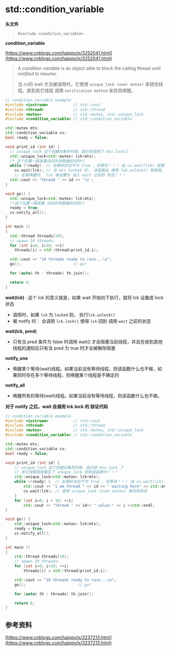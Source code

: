 # std::condition_variable

**头文件**

> `#include <condition_variable> `



**condition_variable**

[https://www.cnblogs.com/haippy/p/3252041.html](https://www.cnblogs.com/haippy/p/3252041.html)

> A *condition variable* is an object able to block the calling thread until *notified* to resume.
>
> 当 cv的 wait 方法被调用时，它使用 `unique_lock (over mutex)` 来锁住线程。直到其它线程 调用 `notification method` 来将其唤醒。

```c++
// condition_variable example
#include <iostream>           // std::cout
#include <thread>             // std::thread
#include <mutex>              // std::mutex, std::unique_lock
#include <condition_variable> // std::condition_variable

std::mutex mtx;
std::condition_variable cv;
bool ready = false;

void print_id (int id) {
  // unique_lock 这个创建对象的时候，就已经调用了 mtx.lock() 
  std::unique_lock<std::mutex> lck(mtx); 
  /* 这个位置一般放置访问共享数据的代码*/
  while (!ready)  // 如果标志位不为 true ，则等待！！！ 由 cv.wait(lck) 阻塞
    cv.wait(lck); // 当 mtx locked 时， 该函数会 调用 lck.unlock() 释放锁。
    // 在被唤醒时， lck 被设置为 进入 wait 之前的 状态！！！
  std::cout << "thread " << id << '\n';
}

void go() {
  std::unique_lock<std::mutex> lck(mtx);
  /*这个位置一般放置 访问共享数据的代码*/
  ready = true;
  cv.notify_all();
}

int main ()
{
  std::thread threads[10];
  // spawn 10 threads:
  for (int i=0; i<10; ++i)
    threads[i] = std::thread(print_id,i);

  std::cout << "10 threads ready to race...\n";
  go();                       // go!

  for (auto& th : threads) th.join();

  return 0;
}
```



**wait(lck)** : 这个 lck 的意义就是，如果 wait 开始向下执行，就将 lck 设置成 lock 状态

* 调用时，如果 `lck` 为 `locked` 则， 执行`lck.unlock()`
* 被 notify 时： 会调用 `lck.lock()` 使得 `lck` 回到 调用 `wait` 之前的状态

**wait(lck, pred)**

* 只有当 pred 条件为 false 时调用 wait() 才会阻塞当前线程，并且在收到其他线程的通知后只有当 pred 为 true 时才会被解除阻塞

**notify_one**

* 唤醒某个等待(wait)线程。如果当前没有等待线程，则该函数什么也不做，如果同时存在多个等待线程，则唤醒某个线程是不确定的



**notify_all**

* 唤醒所有的等待(wait)线程。如果当前没有等待线程，则该函数什么也不做。



**对于 notify 之后，wait 会调用 lck.lock 的 验证代码**

```c++
// condition_variable example
#include <iostream>           // std::cout
#include <thread>             // std::thread
#include <mutex>              // std::mutex, std::unique_lock
#include <condition_variable> // std::condition_variable

std::mutex mtx;
std::condition_variable cv;
bool ready = false;

void print_id (int id) {
    // unique_lock 这个创建对象的时候，就已经 mtx.lock 了
    // 其它线程就阻塞在了 unique_lock 的构造函数中！！！
    std::unique_lock<std::mutex> lck(mtx);
    while (!ready) {  // 如果标志位不为 true ，则等待！！！ 由 cv.wait(lck) 阻塞
        std::cout << "i am thread " << id << " waiting here" << std::endl;
        cv.wait(lck); // 使用 unique_lock (over mutex) 来将其锁住
    }
    for (int i=0; i < 10; ++i)
        std::cout << "thread " << id<< " value:" << i <<std::endl;
}

void go() {
    std::unique_lock<std::mutex> lck(mtx);
    ready = true;
    cv.notify_all();
}

int main ()
{
    std::thread threads[10];
    // spawn 10 threads:
    for (int i=0; i<10; ++i)
        threads[i] = std::thread(print_id,i);

    std::cout << "10 threads ready to race...\n";
    go();                       // go!

    for (auto& th : threads) th.join();

    return 0;
}

```







## 参考资料

[https://www.cnblogs.com/haippy/p/3237213.html](https://www.cnblogs.com/haippy/p/3237213.html)



